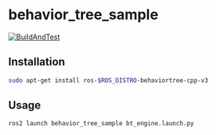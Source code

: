 # behavior_tree_sample
[![BuildAndTest](https://img.shields.io/github/workflow/status/YumaMatsumura/behavior_tree_sample/build%20and%20test)](https://github.com/YumaMatsumura/behavior_tree_sample/actions/workflows/build.yml)

## Installation
```bash
sudo apt-get install ros-$ROS_DISTRO-behaviortree-cpp-v3
```

## Usage
```bash
ros2 launch behavior_tree_sample bt_engine.launch.py
```
